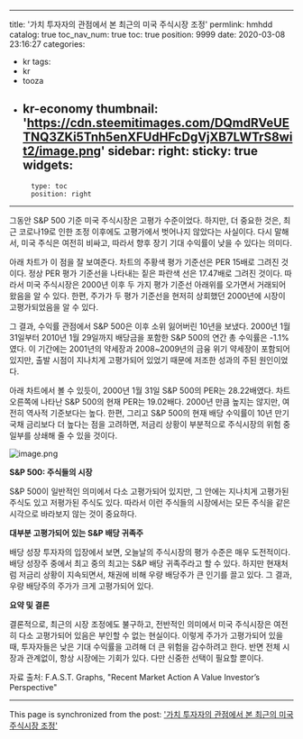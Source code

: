
---
title: '가치 투자자의 관점에서 본 최근의 미국 주식시장 조정'
permlink: hmhdd
catalog: true
toc_nav_num: true
toc: true
position: 9999
date: 2020-03-08 23:16:27
categories:
- kr
tags:
- kr
- tooza
- kr-economy
thumbnail: 'https://cdn.steemitimages.com/DQmdRVeUETNQ3ZKi5Tnh5enXFUdHFcDgVjXB7LWTrS8wit2/image.png'
sidebar:
    right:
        sticky: true
widgets:
    -
        type: toc
        position: right
---


그동안 S&P 500 기준 미국 주식시장은 고평가 수준이었다. 하지만, 더 중요한 것은, 최근 코로나19로 인한 조정 이후에도 고평가에서 벗어나지 않았다는 사실이다. 다시 말해서, 미국 주식은 여전히 비싸고, 따라서 향후 장기 기대 수익률이 낮을 수 있다는 의미다.


아래 차트가 이 점을 잘 보여준다. 차트의 주황색 평가 기준선은 PER 15배로 그려진 것이다. 정상 PER 평가 기준선을 나타내는 짙은 파란색 선은 17.47배로 그려진 것이다. 따라서 미국 주식시장은 2000년 이후 두 가지 평가 기준선 아래위를 오가면서 거래되어 왔음을 알 수 있다. 한편, 주가가 두 평가 기준선을 현저히 상회했던 2000년에 시장이 고평가되었음을 알 수 있다.


그 결과, 수익률 관점에서 S&P 500은 이후 소위 잃어버린 10년을 보냈다. 2000년 1월 31일부터 2010년 1월 29일까지 배당금을 포함한 S&P 500의 연간 총 수익률은 -1.1%였다. 이 기간에는 2001년의 약세장과 2008~2009년의 금융 위기 약세장이 포함되어 있지만, 출발 시점이 지나치게 고평가되어 있었기 때문에 저조한 성과의 주된 원인이었다.


아래 차트에서 볼 수 있듯이, 2000년 1월 31일 S&P 500의 PER는 28.22배였다. 차트 오른쪽에 나타난 S&P 500의 현재 PER는 19.02배다. 2000년 만큼 높지는 않지만, 여전히 역사적 기준보다는 높다. 한편, 그리고 S&P 500의 현재 배당 수익률이 10년 만기 국채 금리보다 더 높다는 점을 고려하면, 저금리 상황이 부분적으로 주식시장의 위험 중 일부를 상쇄해 줄 수 있을 것이다.


![image.png](https://cdn.steemitimages.com/DQmdRVeUETNQ3ZKi5Tnh5enXFUdHFcDgVjXB7LWTrS8wit2/image.png)


**S&P 500: 주식들의 시장**


S&P 500이 일반적인 의미에서 다소 고평가되어 있지만, 그 안에는 지나치게 고평가된 주식도 있고 저평가된 주식도 있다. 따라서 이런 주식들의 시장에서는 모든 주식을 같은 시각으로 바라보지 않는 것이 중요하다.


**대부분 고평가되어 있는 S&P 배당 귀족주**


배당 성장 투자자의 입장에서 보면, 오늘날의 주식시장의 평가 수준은 매우 도전적이다. 배당 성장주 중에서 최고 중의 최고는 S&P 배당 귀족주라고 할 수 있다. 하지만 현재처럼 저금리 상황이 지속되면서, 채권에 비해 우량 배당주가 큰 인기를 끌고 있다. 그 결과, 우량 배당주의 주가가 크게 고평가되어 있다.


**요약 및 결론**


결론적으로, 최근의 시장 조정에도 불구하고, 전반적인 의미에서 미국 주식시장은 여전히 다소 고평가되어 있음은 부인할 수 없는 현실이다. 이렇게 주가가 고평가되어 있을 때, 투자자들은 낮은 기대 수익률을 고려해 더 큰 위험을 감수하려고 한다. 반면 전체 시장과 관계없이, 항상 시장에는 기회가 있다. 다만 신중한 선택이 필요할 뿐이다.


자료 출처: F.A.S.T. Graphs, "Recent Market Action A Value Investor’s Perspective"

- - -

This page is synchronized from the post: ['가치 투자자의 관점에서 본 최근의 미국 주식시장 조정'](https://steemit.com/@pius.pius/hmhdd)
